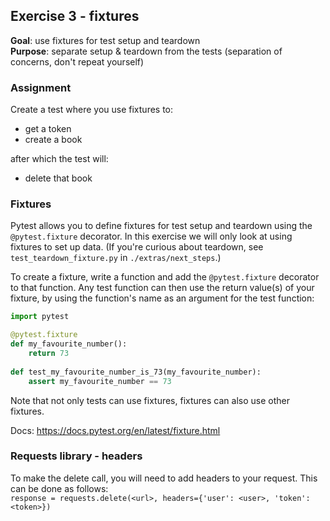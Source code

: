 ## Exercise 3 - fixtures
**Goal**: use fixtures for test setup and teardown  
**Purpose**: separate setup & teardown from the tests (separation of concerns,
don't repeat yourself)

### Assignment
Create a test where you use fixtures to:
- get a token
- create a book

after which the test will:
- delete that book


### Fixtures
Pytest allows you to define fixtures for test setup and teardown using the
`@pytest.fixture` decorator. In this exercise we will only look at using fixtures
to set up data. (If you're curious about teardown, see `test_teardown_fixture.py` in `./extras/next_steps`.)

To create a fixture, write a function and add the `@pytest.fixture` decorator to that function.
Any test function can then use the return value(s) of your fixture, by using the function's name
as an argument for the test function:
```python
import pytest

@pytest.fixture
def my_favourite_number():
    return 73
    
def test_my_favourite_number_is_73(my_favourite_number):
    assert my_favourite_number == 73
```

Note that not only tests can use fixtures, fixtures can also use other fixtures.

Docs: https://docs.pytest.org/en/latest/fixture.html  


### Requests library - headers
To make the delete call, you will need to add headers to your request. This can be done as follows:  
`response = requests.delete(<url>, headers={'user': <user>, 'token': <token>})`